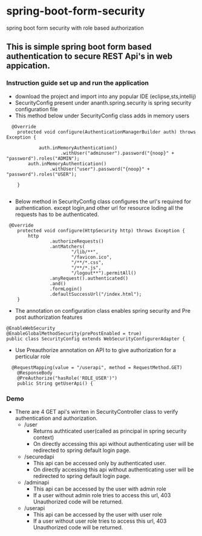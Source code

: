 # spring-boot-form-security
spring boot form security with role based authorization

## This is simple spring boot form based authentication to secure REST Api's in web appication.

### Instruction guide set up and run the application
* download the project and import into any popular IDE (eclipse,sts,intellij)
* SecurityConfig present under ananth.spring.security is spring security configuration file
* This method below under SecurityConfig class adds in memory users
```
  @Override
    protected void configure(AuthenticationManagerBuilder auth) throws Exception {

            auth.inMemoryAuthentication()
                    .withUser("adminuser").password("{noop}" + "password").roles("ADMIN");
        auth.inMemoryAuthentication()
                .withUser("user").password("{noop}" + "password").roles("USER");

    }
                   
````
* Below method in SecurityConfig class configures the url's required for authentication.
  except login,and other url for resource loding all the requests has to be authenticated.
```
 @Override
    protected void configure(HttpSecurity http) throws Exception {
        http
                .authorizeRequests()
                .antMatchers(
                        "/lib/**",
                        "/favicon.ico",
                        "/**/*.css",
                        "/**/*.js",
                        "/logout**").permitAll()
                .anyRequest().authenticated()
                .and()
                .formLogin()
                .defaultSuccessUrl("/index.html");
    }

```

* The annotation on configuration class enables spring security and Pre post authorization features
```
@EnableWebSecurity
@EnableGlobalMethodSecurity(prePostEnabled = true)
public class SecurityConfig extends WebSecurityConfigurerAdapter {
```
* Use Preauthorize annotation on API to to give authorization for a perticular role 
```
  @RequestMapping(value = "/userapi", method = RequestMethod.GET)
    @ResponseBody
    @PreAuthorize("hasRole('ROLE_USER')")
    public String getUserApi() {
```

### Demo
* There are 4 GET api's wirrten in SecurityController class to verify authentication and authorization.
    * /user 
      * Returns authticated user(called as principal in spring security context)
      * On directly accessing this api without authenticating user will be redirected to spring default login page.
    * /securedapi
      * This api can be accessed only by authenticated user.
      * On directly accessing this api without authenticating user will be redirected to spring default login page.
    * /adminapi
      * This api can be accessed by the user with admin role
      * If a user without admin role tries to access this url, 403 Unauthorized code will be returned.
    * /userapi
      * This api can be accessed by the user with user role
      * If a user without user role tries to access this url, 403 Unauthorized code will be returned.
     
